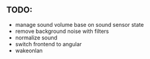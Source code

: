 TODO:
-----

- manage sound volume base on sound sensor state
- remove background noise with filters
- normalize sound
- switch frontend to angular
- wakeonlan